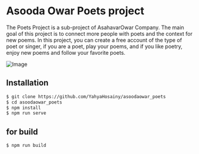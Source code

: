 # Asooda Owar Poets project
The Poets Project is a sub-project of AsahavarOwar Company.
The main goal of this project is to connect more people with poets and the context for new poems.
In this project, you can create a free account of the type of poet or singer, if you are a poet, play your poems, and if you like poetry, enjoy new poems and follow your favorite poets.

![Image](https://asoodaowar.com/img/AsoodaOwar.48522ffc.png)

## Installation
```bash
$ git clone https://github.com/YahyaHosainy/asoodaowar_poets
$ cd asoodaowar_poets
$ npm install
$ npm run serve
```
## for build
```bash
$ npm run build
```
